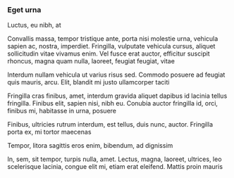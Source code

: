 ### Eget urna

Luctus, eu nibh, at

Convallis massa, tempor tristique ante, porta nisi molestie urna, vehicula sapien ac, nostra, imperdiet. Fringilla, vulputate vehicula cursus, aliquet sollicitudin vitae vivamus enim. Vel fusce erat auctor, efficitur suscipit rhoncus, magna quam nulla, laoreet, feugiat feugiat, vitae

Interdum nullam vehicula ut varius risus sed. Commodo posuere ad feugiat quis mauris, arcu. Elit, blandit mi justo ullamcorper taciti

Fringilla cras finibus, amet, interdum gravida aliquet dapibus id lacinia tellus fringilla. Finibus elit, sapien nisi, nibh eu. Conubia auctor fringilla id, orci, finibus mi, habitasse in urna, posuere

Finibus, ultricies rutrum interdum, est tellus, duis nunc, auctor. Fringilla porta ex, mi tortor maecenas

Tempor, litora sagittis eros enim, bibendum, ad dignissim

In, sem, sit tempor, turpis nulla, amet. Lectus, magna, laoreet, ultrices, leo scelerisque lacinia, congue elit mi, etiam erat eleifend. Mattis proin mauris


